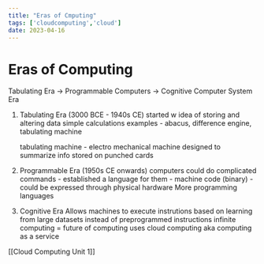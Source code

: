 ```yaml
---
title: "Eras of Cmputing"
tags: ['cloudcomputing','cloud']
date: 2023-04-16 
---
```

# Eras of Computing 

Tabulating Era -> Programmable Computers -> Cognitive Computer System Era 

1) Tabulating Era (3000 BCE - 1940s CE)
	started w idea of storing and altering data
	simple calculations
	examples - abacus, difference engine, tabulating machine

	tabulating machine - electro mechanical machine designed to summarize info stored on punched cards

2) Programmable Era (1950s CE onwards)
	computers could do complicated commands - established a language for them - machine code (binary) - could be expressed through physical hardware 
	More programming languages 

3) Cognitive Era 
	Allows machines to execute instrutions based on learning from large datasets instead of preprogrammed instructions
	infinite computing = future of computing 
	uses cloud computing aka computing as a service 

[[Cloud Computing Unit 1]]